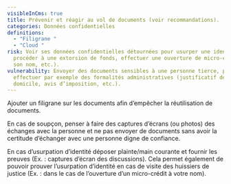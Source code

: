 ```yaml
---
visibleInCms: true
title: Prévenir et réagir au vol de documents (voir recommandations).
categories: Données confidentielles
definitions:
  - "Filigrane "
  - "Cloud "
risk: Voir ses données confidentielles détournées pour usurper une identité,
  procéder à une extorsion de fonds, effectuer une ouverture de micro-crédit à
  son nom, etc.).
vulnerability: Envoyer des documents sensibles à une personne tierce, pour
  effectuer par exemple des formalités administratives (justificatif de
  domicile, avis d’imposition, etc.).
---
```

<!--StartFragment-->

Ajouter un filigrane sur les documents afin d’empêcher la réutilisation de documents.

En cas de soupçon, penser à faire des captures d’écrans (ou photos) des échanges avec la personne et ne pas envoyer de documents sans avoir la certitude d’échanger avec une personne digne de confiance.

En cas d’usurpation d’identité déposer plainte/main courante et fournir les preuves (Ex. : captures d’écran des discussions). Cela permet également de pouvoir prouver l’usurpation d’identité en cas de visite des huissiers de justice (Ex. : dans le cas de l’ouverture d’un micro-crédit à votre nom).

<!--EndFragment-->
